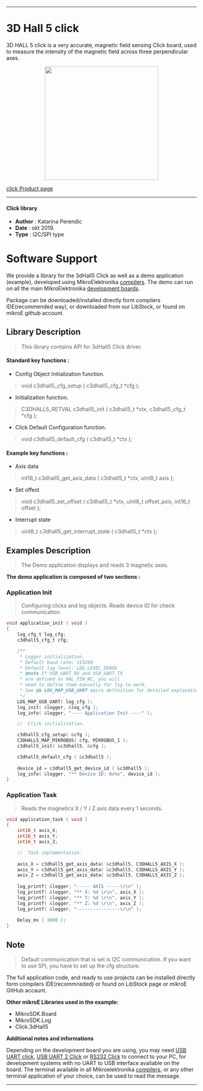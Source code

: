 
 

---
# 3D Hall 5 click

3D HALL 5 click is a very accurate, magnetic field sensing Click board, used to measure the intensity of the magnetic field across three perpendicular axes.

<p align="center">
  <img src="https://download.mikroe.com/images/click_for_ide/3dhall5_click.png" height=300px>
</p>


[click Product page](https://www.mikroe.com/3d-hall-5-click)

---

#### Click library 

- **Author**        : Katarina Perendic
- **Date**          : okt 2019.
- **Type**          : I2C/SPI type


# Software Support

We provide a library for the 3dHall5 Click 
as well as a demo application (example), developed using MikroElektronika 
[compilers](https://shop.mikroe.com/compilers). 
The demo can run on all the main MikroElektronika [development boards](https://shop.mikroe.com/development-boards).

Package can be downloaded/installed directly form compilers IDE(recommended way), or downloaded from our LibStock, or found on mikroE github account. 

## Library Description

> This library contains API for 3dHall5 Click driver.

#### Standard key functions :

- Config Object Initialization function.
> void c3dhall5_cfg_setup ( c3dhall5_cfg_t *cfg ); 
 
- Initialization function.
> C3DHALL5_RETVAL c3dhall5_init ( c3dhall5_t *ctx, c3dhall5_cfg_t *cfg );

- Click Default Configuration function.
> void c3dhall5_default_cfg ( c3dhall5_t *ctx );


#### Example key functions :

- Axis data
> int16_t c3dhall5_get_axis_data ( c3dhall5_t *ctx, uint8_t axis );
 
- Set offest
> void c3dhall5_set_offset ( c3dhall5_t *ctx, uint8_t offset_axis, int16_t offset );

- Interrupt state
> uint8_t c3dhall5_get_interrupt_state ( c3dhall5_t *ctx );

## Examples Description

>  The Demo application displays and reads 3 magnetic axes.

**The demo application is composed of two sections :**

### Application Init 

> Configuring clicks and log objects. 
> Reads device ID for check communication.

```c
void application_init ( void )
{
    log_cfg_t log_cfg;
    c3dhall5_cfg_t cfg;

    /** 
     * Logger initialization.
     * Default baud rate: 115200
     * Default log level: LOG_LEVEL_DEBUG
     * @note If USB_UART_RX and USB_UART_TX 
     * are defined as HAL_PIN_NC, you will 
     * need to define them manually for log to work. 
     * See @b LOG_MAP_USB_UART macro definition for detailed explanation.
     */
    LOG_MAP_USB_UART( log_cfg );
    log_init( &logger, &log_cfg );
    log_info( &logger, "---- Application Init ----" );

    //  Click initialization.

    c3dhall5_cfg_setup( &cfg );
    C3DHALL5_MAP_MIKROBUS( cfg, MIKROBUS_1 );
    c3dhall5_init( &c3dhall5, &cfg );

    c3dhall5_default_cfg ( &c3dhall5 );
    
    device_id = c3dhall5_get_device_id ( &c3dhall5 );
    log_info( &logger, "** Device ID: 0x%x", device_id );
}
```

### Application Task

> Reads the magnetics X / Y / Z axis data every 1 seconds.

```c
void application_task ( void )
{
    int16_t axis_X;
    int16_t axis_Y;
    int16_t axis_Z;

    //  Task implementation.
    
    axis_X = c3dhall5_get_axis_data( &c3dhall5, C3DHALL5_AXIS_X );
    axis_Y = c3dhall5_get_axis_data( &c3dhall5, C3DHALL5_AXIS_Y );
    axis_Z = c3dhall5_get_axis_data( &c3dhall5, C3DHALL5_AXIS_Z );
    
    log_printf( &logger, "----- AXIS -----\r\n" );
    log_printf( &logger, "** X: %d \r\n", axis_X );
    log_printf( &logger, "** Y: %d \r\n", axis_Y );
    log_printf( &logger, "** Z: %d \r\n", axis_Z );
    log_printf( &logger, "----------------\r\n" );
    
    Delay_ms ( 1000 );
}
```

## Note

> Default communication that is set is I2C communication. 
> If you want to use SPI, you have to set up the cfg structure.

The full application code, and ready to use projects can be  installed directly form compilers IDE(recommneded) or found on LibStock page or mikroE GitHub accaunt.

**Other mikroE Libraries used in the example:** 

- MikroSDK.Board
- MikroSDK.Log
- Click.3dHall5

**Additional notes and informations**

Depending on the development board you are using, you may need 
[USB UART click](https://shop.mikroe.com/usb-uart-click), 
[USB UART 2 Click](https://shop.mikroe.com/usb-uart-2-click) or 
[RS232 Click](https://shop.mikroe.com/rs232-click) to connect to your PC, for 
development systems with no UART to USB interface available on the board. The 
terminal available in all Mikroelektronika 
[compilers](https://shop.mikroe.com/compilers), or any other terminal application 
of your choice, can be used to read the message.



---
